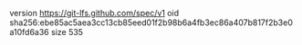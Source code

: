 version https://git-lfs.github.com/spec/v1
oid sha256:ebe85ac5aea3cc13cb85eed01f2b98b6a4fb3ec86a407b817f2b3e0a10fd6a36
size 535
